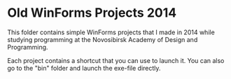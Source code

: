 # Old WinForms Projects 2014

This folder contains simple WinForms projects that I made in 2014 while studying programming at the Novosibirsk Academy of Design and Programming.

Each project contains a shortcut that you can use to launch it. You can also go to the "bin" folder and launch the exe-file directly.
